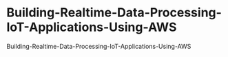 # Building-Realtime-Data-Processing-IoT-Applications-Using-AWS
Building-Realtime-Data-Processing-IoT-Applications-Using-AWS 
